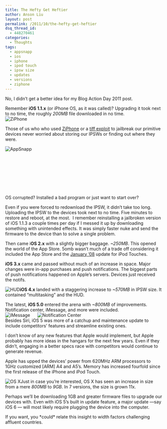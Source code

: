 ```yaml
---
title: The Hefty Get Heftier
author: Anson Liu
layout: post
permalink: /2011/10/the-hefty-get-heftier
dsq_thread_id:
  - 448270461
categories:
  - Thoughts
tags:
  - appsnapp
  - ios
  - iphone
  - ipod touch
  - ipsw size
  - updates
  - versions
  - ziphone
---
```

No, I didn&#8217;t get a better idea for my Blog Action Day 2011 post.

Remember **iOS 1.1.x** (or iPhone OS, as it was called)? Upgrading it took next to no time, the roughly *200MB* file downloaded in no time.  
<img class="alignleft size-full wp-image-981" title="ZiPhone" src="https://i2.wp.com/apparentetch.com/wp-content/uploads/2011/10/ziphone_resize.jpeg?resize=100%2C150" alt="ZiPhone" data-recalc-dims="1" />

Those of us who who used <a href="http://ziphone.org" target="_blank">ZiPhone</a> or a <a href="http://jailbreakme.com" target="_blank">tiff exploit</a> to jailbreak our primitive devices never worried about storing our IPSWs or finding out where they were.

<span style="direction: ltr;"><img class="size-full wp-image-991 alignleft" title="AppSnapp" src="https://i2.wp.com/apparentetch.com/wp-content/uploads/2011/10/appsnapp.png?resize=200%2C95" alt="AppSnapp" data-recalc-dims="1" /></span>

&nbsp;

&nbsp;

&nbsp;

&nbsp;

<span style="direction: ltr;">OS corrupted? </span><span style="direction: ltr;">Installed a bad program or just want to start over?</span>

Even if you were forced to redownload the IPSW, it didn&#8217;t take too long. Uploading the IPSW to the devices took next to no time. Five minutes to restore and reboot, at the most.  I remember reinstalling a jailbroken version of iOS 1.1.3 a couple times per day if I messed it up by downloading something with unintended effects. It was simply faster nuke and send the firmware to the device than to solve a single problem.

Then came i**OS 2.x** with a slightly bigger baggage. *~250MB*. This opened the world of the App Store. 5omb wasn&#8217;t much of a trade off considering it included the App Store and the <a href="http://web.archive.org/web/20080203224256/http://www.apple.com/iphone/features/jan08update.html" target="_blank">January &#8217;08</a> update for iPod Touches.

**iOS 3.x** came and passed without much of an increase in space. Major changes were in-app purchases and push notifications. The biggest parts of push notifications happened on Apple&#8217;s servers. Devices just received the notifs.

<img class="size-full wp-image-999 alignright" title="HUD" src="https://i1.wp.com/apparentetch.com/wp-content/uploads/2011/10/hud.png?resize=320%2C93" alt="HUD" data-recalc-dims="1" /><span style="direction: ltr;"><strong>iOS 4.x</strong> landed with a staggering increase to <em>~570MB</em> in IPSW size. It contained &#8220;multitasking&#8221; and the HUD. </span>

The latest, **iOS 5.0** entered the arena with *~800MB* of improvements. Notification center, iMessage, and more were included.  
<img class="alignleft size-full wp-image-1011" title="iMessage" src="https://i1.wp.com/apparentetch.com/wp-content/uploads/2011/10/imessage_icon.jpg?resize=62%2C62" alt="iMessage" data-recalc-dims="1" />      <img class="alignright size-full wp-image-1012" title="Notification Center" src="https://i0.wp.com/apparentetch.com/wp-content/uploads/2011/10/notification_center_icon.jpg?resize=62%2C62" alt="Notification Center" data-recalc-dims="1" />  
Besides Siri, iOS 5 was more of a catchup and maintenance update to include competitors&#8217; features and streamline existing ones.

I don&#8217;t know of any new features that Apple would implement, but Apple probably has more ideas in the hangars for the next few years. Even if they didn&#8217;t, engaging in a better specs race with competitors would continue to generate revenue.

Apple has upped the devices&#8217; power from 620MHz ARM processors to 1GHz customized [ARM] A4 and A5&#8217;s. Memory has increased fourfold since the first release of the iPhone and iPod Touch.

<img class="alignleft size-full wp-image-1006" title="OS X" src="https://i2.wp.com/apparentetch.com/wp-content/uploads/2011/10/60px-OSXLeopard.png?resize=60%2C72" alt="OS X" data-recalc-dims="1" />Just in case you&#8217;re interested, OS X has seen an increase in size from a mere *800MB* to *9GB*. In 7 versions, the size is grown 11x.

Perhaps we&#8217;ll be downloading 1GB and greater firmware files to upgrade our devices with. Even with iOS 5&#8217;s built in update feature, a major update —say iOS 6 — will most likely require plugging the device into the computer.

If you want, you \*could\* relate this insight to width factors challenging affluent countries.